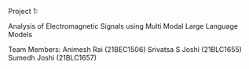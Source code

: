 Project 1:

Analysis of Electromagnetic Signals using Multi Modal Large Language Models

Team Members:
Animesh Rai (21BEC1506)
Srivatsa S Joshi (21BLC1655)
Sumedh Joshi (21BLC1657)
